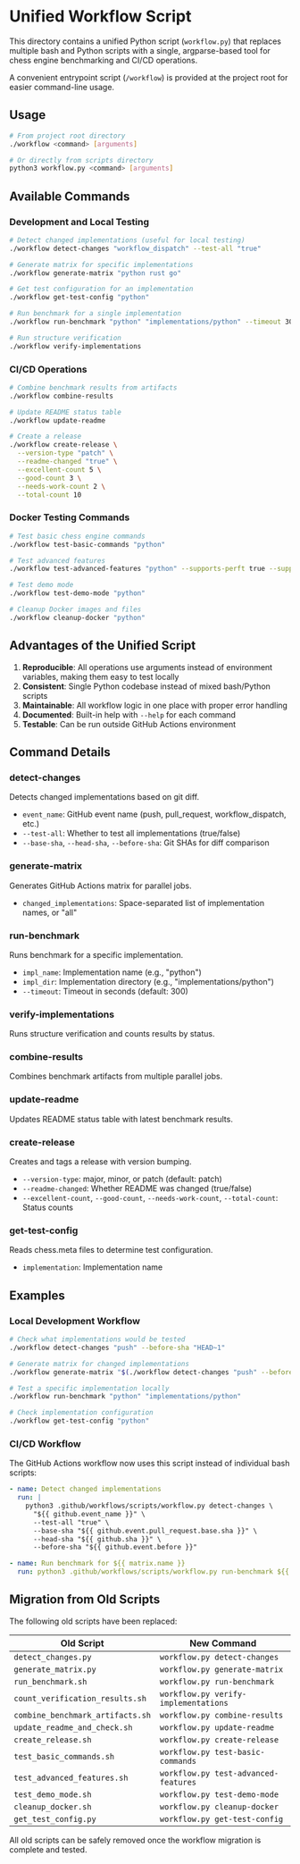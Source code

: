 # Unified Workflow Script

This directory contains a unified Python script (`workflow.py`) that replaces multiple bash and Python scripts with a single, argparse-based tool for chess engine benchmarking and CI/CD operations.

A convenient entrypoint script (`/workflow`) is provided at the project root for easier command-line usage.

## Usage

```bash
# From project root directory
./workflow <command> [arguments]

# Or directly from scripts directory  
python3 workflow.py <command> [arguments]
```

## Available Commands

### Development and Local Testing

```bash
# Detect changed implementations (useful for local testing)
./workflow detect-changes "workflow_dispatch" --test-all "true"

# Generate matrix for specific implementations
./workflow generate-matrix "python rust go"

# Get test configuration for an implementation
./workflow get-test-config "python"

# Run benchmark for a single implementation
./workflow run-benchmark "python" "implementations/python" --timeout 300

# Run structure verification
./workflow verify-implementations
```

### CI/CD Operations

```bash
# Combine benchmark results from artifacts
./workflow combine-results

# Update README status table
./workflow update-readme

# Create a release
./workflow create-release \
  --version-type "patch" \
  --readme-changed "true" \
  --excellent-count 5 \
  --good-count 3 \
  --needs-work-count 2 \
  --total-count 10
```

### Docker Testing Commands

```bash
# Test basic chess engine commands
./workflow test-basic-commands "python"

# Test advanced features
./workflow test-advanced-features "python" --supports-perft true --supports-ai true

# Test demo mode
./workflow test-demo-mode "python"

# Cleanup Docker images and files
./workflow cleanup-docker "python"
```

## Advantages of the Unified Script

1. **Reproducible**: All operations use arguments instead of environment variables, making them easy to test locally
2. **Consistent**: Single Python codebase instead of mixed bash/Python scripts
3. **Maintainable**: All workflow logic in one place with proper error handling
4. **Documented**: Built-in help with `--help` for each command
5. **Testable**: Can be run outside GitHub Actions environment

## Command Details

### detect-changes
Detects changed implementations based on git diff.
- `event_name`: GitHub event name (push, pull_request, workflow_dispatch, etc.)
- `--test-all`: Whether to test all implementations (true/false)
- `--base-sha`, `--head-sha`, `--before-sha`: Git SHAs for diff comparison

### generate-matrix
Generates GitHub Actions matrix for parallel jobs.
- `changed_implementations`: Space-separated list of implementation names, or "all"

### run-benchmark
Runs benchmark for a specific implementation.
- `impl_name`: Implementation name (e.g., "python")
- `impl_dir`: Implementation directory (e.g., "implementations/python")
- `--timeout`: Timeout in seconds (default: 300)

### verify-implementations
Runs structure verification and counts results by status.

### combine-results
Combines benchmark artifacts from multiple parallel jobs.

### update-readme
Updates README status table with latest benchmark results.

### create-release
Creates and tags a release with version bumping.
- `--version-type`: major, minor, or patch (default: patch)
- `--readme-changed`: Whether README was changed (true/false)
- `--excellent-count`, `--good-count`, `--needs-work-count`, `--total-count`: Status counts

### get-test-config
Reads chess.meta files to determine test configuration.
- `implementation`: Implementation name

## Examples

### Local Development Workflow

```bash
# Check what implementations would be tested
./workflow detect-changes "push" --before-sha "HEAD~1"

# Generate matrix for changed implementations
./workflow generate-matrix "$(./workflow detect-changes "push" --before-sha "HEAD~1" | jq -r .implementations)"

# Test a specific implementation locally
./workflow run-benchmark "python" "implementations/python"

# Check implementation configuration
./workflow get-test-config "python"
```

### CI/CD Workflow

The GitHub Actions workflow now uses this script instead of individual bash scripts:

```yaml
- name: Detect changed implementations
  run: |
    python3 .github/workflows/scripts/workflow.py detect-changes \
      "${{ github.event_name }}" \
      --test-all "true" \
      --base-sha "${{ github.event.pull_request.base.sha }}" \
      --head-sha "${{ github.sha }}" \
      --before-sha "${{ github.event.before }}"

- name: Run benchmark for ${{ matrix.name }}
  run: python3 .github/workflows/scripts/workflow.py run-benchmark ${{ matrix.engine }} ${{ matrix.directory }} --timeout 300
```

## Migration from Old Scripts

The following old scripts have been replaced:

| Old Script | New Command |
|------------|-------------|
| `detect_changes.py` | `workflow.py detect-changes` |
| `generate_matrix.py` | `workflow.py generate-matrix` |
| `run_benchmark.sh` | `workflow.py run-benchmark` |
| `count_verification_results.sh` | `workflow.py verify-implementations` |
| `combine_benchmark_artifacts.sh` | `workflow.py combine-results` |
| `update_readme_and_check.sh` | `workflow.py update-readme` |
| `create_release.sh` | `workflow.py create-release` |
| `test_basic_commands.sh` | `workflow.py test-basic-commands` |
| `test_advanced_features.sh` | `workflow.py test-advanced-features` |
| `test_demo_mode.sh` | `workflow.py test-demo-mode` |
| `cleanup_docker.sh` | `workflow.py cleanup-docker` |
| `get_test_config.py` | `workflow.py get-test-config` |

All old scripts can be safely removed once the workflow migration is complete and tested.